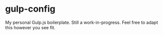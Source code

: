 gulp-config
===========

My personal Gulp.js boilerplate. Still a work-in-progress. Feel free to adapt this however you see fit.